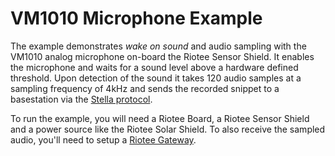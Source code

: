 # VM1010 Microphone Example

The example demonstrates *wake on sound* and audio sampling with the VM1010 analog microphone on-board the Riotee Sensor Shield.
It enables the microphone and waits for a sound level above a hardware defined threshold.
Upon detection of the sound it takes 120 audio samples at a sampling frequency of 4kHz and sends the recorded snippet to a basestation via the [Stella protocol](https://www.riotee.nessie-circuits.de/docs/latest/networking/stella.html).

To run the example, you will need a Riotee Board, a Riotee Sensor Shield and a power source like the Riotee Solar Shield.
To also receive the sampled audio, you'll need to setup a [Riotee Gateway](https://www.riotee.nessie-circuits.de/docs/latest/networking/stella.html#riotee-gateway).